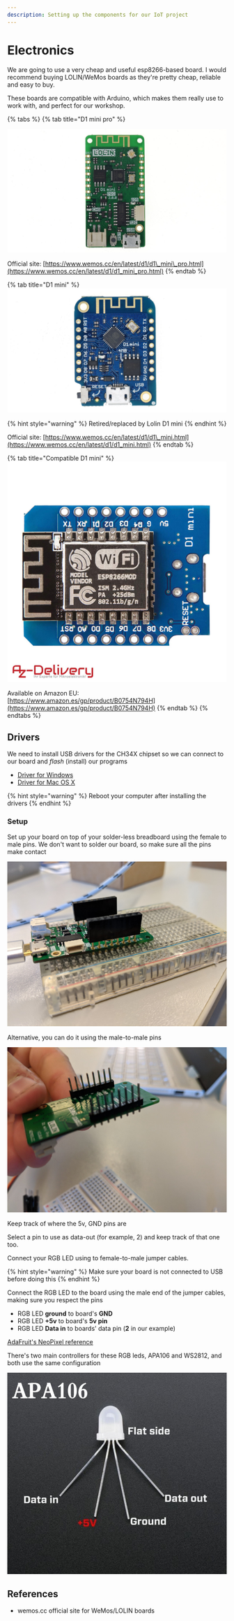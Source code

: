 ```yaml
---
description: Setting up the components for our IoT project
---
```


# Electronics

We are going to use a very cheap and useful esp8266-based board. I would recommend buying LOLIN/WeMos boards as they're pretty cheap, reliable and easy to buy.

These boards are compatible with Arduino, which makes them really use to work with, and perfect for our workshop.

{% tabs %}
{% tab title="D1 mini pro" %}


![LOLIN D1 mini pro](../.gitbook/assets/image%20%2817%29.png)

Official site: [https://www.wemos.cc/en/latest/d1/d1\_mini\_pro.html](https://www.wemos.cc/en/latest/d1/d1_mini_pro.html)
{% endtab %}

{% tab title="D1 mini" %}
![WeMos D1 mini](../.gitbook/assets/image%20%2815%29.png)

{% hint style="warning" %}
Retired/replaced by Lolin D1 mini
{% endhint %}

Official site: [https://www.wemos.cc/en/latest/d1/d1\_mini.html](https://www.wemos.cc/en/latest/d1/d1_mini.html)
{% endtab %}

{% tab title="Compatible D1 mini" %}
![D1 mini-compatible board](../.gitbook/assets/image%20%2816%29.png)

Available on Amazon EU: [https://www.amazon.es/gp/product/B0754N794H](https://www.amazon.es/gp/product/B0754N794H)
{% endtab %}
{% endtabs %}

## Drivers

We need to install USB drivers for the CH34X chipset so we can connect to our board and _flash_ \(install\) our programs

* [Driver for Windows](https://wiki.wemos.cc/_media/ch341ser_win_3.4.zip)
* [Driver for Mac OS X](https://wiki.wemos.cc/_media/ch341ser_mac_1.5.zip)

{% hint style="warning" %}
Reboot your computer after installing the drivers
{% endhint %}

### Setup

Set up your board on top of your solder-less breadboard using the female to male pins. We don't want to solder our board, so make sure all the pins make contact

![](../.gitbook/assets/image%20%281%29.png)



Alternative, you can do it using the male-to-male pins

![](../.gitbook/assets/image%20%2812%29.png)

Keep track of where the 5v, GND pins are

Select a pin to use as data-out \(for example, 2\) and keep track of that one too.

Connect your RGB LED using to female-to-male jumper cables.

{% hint style="warning" %}
Make  sure your board is not connected to USB before doing this
{% endhint %}

Connect the RGB LED to the board using the male end of the jumper cables, making sure you respect the pins

* RGB LED **ground** to board's **GND**
* RGB LED **+5v** to board's **5v pin**
* RGB LED **Data in** to boards' data pin \(**2** in our example\)

[AdaFruit's NeoPixel reference](https://www.adafruit.com/product/1938)

There's two main controllers for these RGB leds, APA106 and WS2812, and both use the same configuration

![](../.gitbook/assets/image%20%289%29.png)



## References

* wemos.cc official site for WeMos/LOLIN boards

